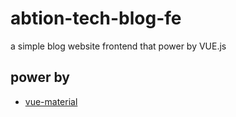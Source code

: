 # abtion-tech-blog-fe
a simple blog website frontend that power by  VUE.js

## power by

- [vue-material](https://vuematerial.io/components/dialog)

